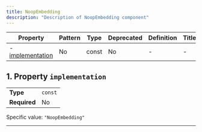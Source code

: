 ```yaml
---
title: NoopEmbedding
description: "Description of NoopEmbedding component"
---
```


| Property                             | Pattern | Type  | Deprecated | Definition | Title/Description |
| ------------------------------------ | ------- | ----- | ---------- | ---------- | ----------------- |
| - [implementation](#implementation ) | No      | const | No         | -          | -                 |

## <a name="implementation"></a>1. Property `implementation`

|              |         |
| ------------ | ------- |
| **Type**     | `const` |
| **Required** | No      |

Specific value: `"NoopEmbedding"`

----------------------------------------------------------------------------------------------------------------------------
